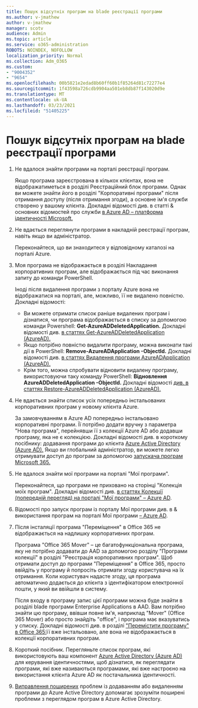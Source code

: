 ```yaml
---
title: Пошук відсутніх програм на blade реєстрації програми
ms.author: v-jmathew
author: v-jmathew
manager: scotv
audience: Admin
ms.topic: article
ms.service: o365-administration
ROBOTS: NOINDEX, NOFOLLOW
localization_priority: Normal
ms.collection: Adm_O365
ms.custom:
- "9004352"
- "9654"
ms.openlocfilehash: 00b5821e2edad8b60ff60b1f85264d81c72277e4
ms.sourcegitcommit: 1f43598a726cdb9904aa501eb8db87f143020d9e
ms.translationtype: MT
ms.contentlocale: uk-UA
ms.lasthandoff: 03/23/2021
ms.locfileid: "51405225"
---
```

# <a name="find-missing-applications-on-app-registration-blade"></a>Пошук відсутніх програм на blade реєстрації програми

1. Не вдалося знайти програми на порталі реєстрації програм.

    Якщо програма зареєстрована в кількох клієнтах, вона не відображатиметься в розділі Реєстраційний блок програми. Однак ви можете знайти його в розділі "Корпоративні програми" після отримання доступу (після отримання згоди), а основне ім'я служби створено у вашому клієнта. Докладні відомості див. в статті & основних відомостей про служби [в Azure AD – платформа ідентичності Microsoft.](https://docs.microsoft.com/azure/active-directory/develop/app-objects-and-service-principals)
2. Не вдається переглянути програми в накладній реєстрації програм, навіть якщо ви адміністратор.

    Переконайтеся, що ви знаходитеся у відповідному каталозі на порталі Azure.
3. Моя програма не відображається в розділі Накладання корпоративних програм, але відображається під час виконання запиту до команди PowerShell.

    Іноді після видалення програми з порталу Azure вона не відображатися на порталі, але, можливо, її не видалено повністю. Докладні відомості:
    - Ви можете отримати список раніше видалених програм і дізнатися, чи програма відображається в списку за допомогою команди Powershell: **Get-AzureADDeletedApplication.** Докладні відомості див. [в статтях Get-AzureADDeletedApplication (AzureAD).](https://docs.microsoft.com/powershell/module/azuread/get-azureaddeletedapplication)
    - Якщо потрібно повністю видалити програму, можна виконати такі дії в PowerShell: **Remove-AzureADApplication -ObjectId.** Докладні відомості див. [в статтях Видалення програми AzureADApplication (AzureAD).](https://docs.microsoft.com/powershell/module/azuread/remove-azureadapplication)
    - Крім того, можна спробувати відновити видалену програму, використовуючи таку команду PowerShell: **Відновлення AzureADDeletedApplication -ObjectId.** Докладні відомості [див. в статтях Restore-AzureADDeletedApplication (AzureAD).](https://docs.microsoft.com/powershell/module/azuread/restore-azureaddeletedapplication)
4. Не вдається знайти список усіх попередньо інстальованих корпоративних програм у новому клієнта Azure.

    За замовчуванням в Azure AD попередньо інстальовано корпоративні програми. Її потрібно додати вручну з параметра "Нова програма", перейнявши її з колекції Azure AD або додавши програму, яка не є колекцією. Докладні відомості див. в короткому посібнику: додавання програми до клієнта [Azure Active Directory (Azure AD).](https://docs.microsoft.com/azure/active-directory/manage-apps/add-application-portal)
    Якщо ви глобальний адміністратор, ви можете легко отримувати доступ до програм за допомогою [запускача програм Microsoft 365.](https://docs.microsoft.com/microsoft-365/admin/manage/customize-the-app-launcher)
5. Не вдалося знайти мої програми на порталі "Мої програми".

    Переконайтеся, що програми не приховано на сторінці "Колекція моїх програм". Докладні відомості див. [в статтях Колекції (попередній перегляд) на порталі "Мої програми" – Azure AD](https://docs.microsoft.com/azure/active-directory/user-help/my-apps-portal-user-collections).
6. Відомості про запуск програм із порталу Мої програми див. в & використання програм на порталі Мої програми [– Azure AD](https://docs.microsoft.com/azure/active-directory/user-help/my-apps-portal-end-user-access).
7. Після інсталяції програма "Переміщення" в Office 365 не відображається на надлишку корпоративних програм.

    Програма "Office 365 Mover" – це багатофункціональна програма, яку не потрібно додавати до AAD за допомогою розділу "Програми колекції" в розділі "Реєстрація корпоративних програм". Щоб отримати доступ до програми "Переміщення" в Office 365, просто ввійдіть у програму й попросіть отримати згоду користувача на їх отримання. Коли користувач надасте згоду, ця програма автоматично додається до клієнта з ідентифікатором електронної пошти, у який ви ввійшли в систему.

    Після входу в програму запис цієї програми можна буде знайти в розділі blade програми Enterprise Applications в AAD. Вам потрібно знайти цю програму, ввівши повне ім'я, наприклад "Mover" (Office 365 Mover) або просто знайдіть "office", і програма має вказуватись у списку. Докладні відомості див. в розділі ["Перемістити програму" в Office 365:](https://docs.microsoft.com/answers/questions/30186/office-365-mover-says-its-already-installed-but-it.html)її вже інстальовано, але вона не відображається в колекції корпоративних програм.
8. Короткий посібник. Перегляньте список програм, які використовують ваш компонент [Azure Active Directory (Azure AD)](https://docs.microsoft.com/azure/active-directory/manage-apps/view-applications-portal) для керування ідентичностями, щоб дізнатися, як переглядати програми, які вже називаються програмами, які вже настроєно на використання клієнта Azure AD як постачальника ідентичності.
9. [Виправлення поширених](https://docs.microsoft.com/azure/active-directory/manage-apps/troubleshoot-adding-apps) проблем із додаванням або видаленням програми до Azure Active Directory допомагає зрозуміти поширені проблеми з переглядом програм в Azure Active Directory.
